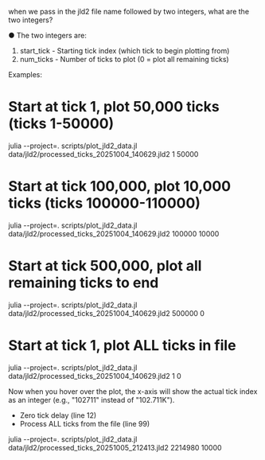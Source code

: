 when we pass in the jld2 file name followed by two integers, what are the two integers?

● The two integers are:

  1. start_tick - Starting tick index (which tick to begin plotting from)
  2. num_ticks - Number of ticks to plot (0 = plot all remaining ticks)

  Examples:

  # Start at tick 1, plot 50,000 ticks (ticks 1-50000)
  julia --project=. scripts/plot_jld2_data.jl data/jld2/processed_ticks_20251004_140629.jld2 1 50000

  # Start at tick 100,000, plot 10,000 ticks (ticks 100000-110000)
  julia --project=. scripts/plot_jld2_data.jl data/jld2/processed_ticks_20251004_140629.jld2 100000 10000

  # Start at tick 500,000, plot all remaining ticks to end
  julia --project=. scripts/plot_jld2_data.jl data/jld2/processed_ticks_20251004_140629.jld2 500000 0

  # Start at tick 1, plot ALL ticks in file
  julia --project=. scripts/plot_jld2_data.jl data/jld2/processed_ticks_20251004_140629.jld2 1 0

Now when you hover over the plot, the x-axis will show the actual tick index as an integer (e.g., "102711" instead of "102.711K").


  - Zero tick delay (line 12)
  - Process ALL ticks from the file (line 99)

 julia --project=. scripts/plot_jld2_data.jl data/jld2/processed_ticks_20251005_212413.jld2 2214980 10000